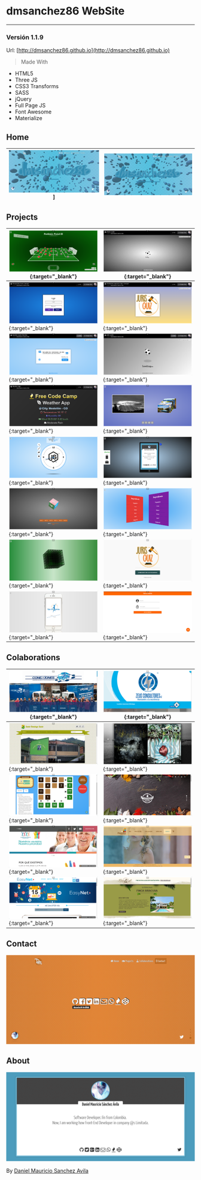 # dmsanchez86 WebSite
***

### Versión 1.1.9

Url: [http://dmsanchez86.github.io](http://dmsanchez86.github.io)

> Made With

* HTML5
* Three JS
* CSS3 Transforms
* SASS
* jQuery
* Full Page JS 
* Font Awesome
* Materialize

## Home

| <a href="http://dmsanchez86.github.io" target="_blank">![Home dmsanchez86.github.io](./screens/home.png)]</a> | <a href="http://dmsanchez86.github.io" target="_blank">![Home dmsanchez86.github.io](./screens/home_.png)</a> |
|---|---|

## Projects

| [![Football Field 3D](./screens/projects/footballField.png)](http://dmsanchez86.github.io/Field_3d){:target="_blank"} | [![Atom Loader](./screens/projects/atomLoader.png)](http://codepen.io/dmsanchez86/full/WxRovR){:target="_blank"} |
|---|---|
| [![Form Perspective 3D](./screens/projects/formPerspective.png)](http://codepen.io/dmsanchez86/full/dXqJLv){:target="_blank"} | [![Animation Juris Quiz](./screens/projects/jurisquizAnimation.png)](http://codepen.io/dmsanchez86/full/yJPAqK){:target="_blank"} |
| [![Quotes Machine](./screens/projects/quotesMachine.png)](http://codepen.io/dmsanchez86/full/xVXjYW){:target="_blank"}  | [![Ball Loader](./screens/projects/ballLoader.png)](http://codepen.io/dmsanchez86/full/OXjROz){:target="_blank"} |
| [![Weather App](./screens/projects/weatherApp.png)](http://codepen.io/dmsanchez86/full/bpYXPN/){:target="_blank"} | [![Perspective Slider](./screens/projects/sliderPerspective.png)](http://dmsanchez86.github.io/Perspective_Slider){:target="_blank"} |
| [![Interactive Clock](./screens/projects/interactiveClock.png)](http://dmsanchez86.github.io/interactive_clock){:target="_blank"} | [![Cellphone 3D](./screens/projects/cellphone3D.png)](http://dmsanchez86.github.io/cellphone-3d){:target="_blank"} |
| [![Cube 3D](./screens/projects/cube3D.png)](http://dmsanchez86.github.io/Cube-3D---CSS3-and-JavaScript){:target="_blank"} | [![List In 3D](./screens/projects/list3D.png)](http://dmsanchez86.github.io/list_in_3d){:target="_blank"} |
| [![Geometry Cube 3D](./screens/projects/cubeWireframe.png)](http://dmsanchez86.github.io/cube_3D){:target="_blank"} | [![Juris Quiz Web](./screens/projects/jurisquizWeb.png)](http://dmsanchez86.github.io/jurisquizWeb){:target="_blank"} |
| [![Arthritis Web](./screens/projects/arthritisWeb.png)](http://dmsanchez86.github.io/ArthritisWeb){:target="_blank"} | [![Angular Template](./screens/projects/angularTemplate.png)](http://dmsanchez86.github.io/siema){:target="_blank"} |

## Colaborations

| [![Conexiones](./screens/collaborations/conexiones.png)](http://conexiones.net.co){:target="_blank"} | [![Zeus Consultores](./screens/collaborations/zeusConsultores.png)](http://zeusconsultores.com/){:target="_blank"} |
|---|---|
| [![I.E Santo Domingo Savio](./screens/collaborations/IESantoDomingoSavio.png)](http://www.iesantodomingosavio.edu.co/){:target="_blank"} | [![Antorcha Films](./screens/collaborations/antorchaFilms.png)](http://atarrayaitinerante.org/ebookapp/index.html){:target="_blank"} |
| [![Rakim](./screens/collaborations/rakim.org.png)](http://rakin.org/){:target="_blank"} | [![Buffalo Republic](./screens/collaborations/buffaloRepublic.png)](http://buffalorepublic.menu/){:target="_blank"} |
| [![Clinica de Artritis Temprana](./screens/collaborations/arthritisHospital.png)](http://clinicadeartritistemprana.com/){:target="_blank"} | [![Plastilina Verano](./screens/collaborations/plastilinaVerano.png)](http://plastilinaverano.com/){:target="_blank"} |
| [![EasyNet](./screens/collaborations/easyNet.png)](http://www.easynet.com.co/){:target="_blank"} | [![Finca y Cafe](./screens/collaborations/fincaYCafe.png)](http://fincaycafe.com/){:target="_blank"} |

## Contact

[![Contact dmsanchez86.github.io](./screens/contact.png)](http://dmsanchez86.github.io/#contact)

## About

[![About dmsanchez86.github.io](./screens/about.png)](http://dmsanchez86.github.io/#about)

By [Daniel Mauricio Sanchez Avila](http://twitter.com/dmsanchez86)

